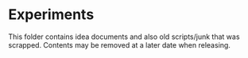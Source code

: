 # Experiments

This folder contains idea documents and also old scripts/junk that was scrapped. Contents may be removed at a later date when releasing.